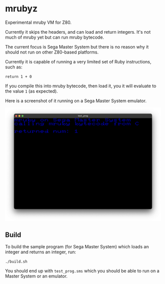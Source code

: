 # mrubyz
Experimental mruby VM for Z80.

Currently it skips the headers, and can load and return integers.
It's not much of mruby yet but can run mruby bytecode.

The current focus is Sega Master System but there is no reason why it should not run on other Z80-based platforms.

Currently it is capable of running a very limited set of Ruby instructions, such as:

```
return 1 + 0
```

If you compile this into mruby bytecode, then load it, you it will evaluate to the value `1` (as expected).

Here is a screenshot of it running on a Sega Master System emulator.

![screenshot of return 1 + 0](https://github.com/yujiyokoo/mrubyz/blob/main/docs/images/screenshot.png?raw=true)

## Build

To build the sample program (for Sega Master System) which loads an integer and returns an integer, run:

```
./build.sh
```

You should end up with `test_prog.sms` which you should be able to run on a Master System or an emulator.

